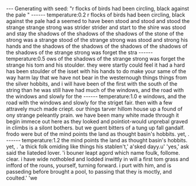 --- Generating with seed: "r flocks of birds had been circling, black against the pale "
------ temperature:0.2
r flocks of birds had been circling, black against the pale had a seemed to have been stood and stood and stood the strange strange strong was strider strider and start to the shire was stood and stay the shadows of the shadows of the shadows of the stone of the strong was a strange stood of the strange strong was stood and strong his hands and the shadows of the shadows of the shadows of the shadows of the shadows of the strange strong was forget the stra
------ temperature:0.5
ows of the shadows of the strange strong was forget the strange his tom and his stoulder. they were startly could feel it had a hard has been stoulder of the isset with his hands to do make your same of the way harm lay that we have not bear in the westernough things things from the silver hobbits, and i will have been of the first with the south of the string than he was still have had much of the windows, and the road with the windows and slowly for the 
------ temperature:1.0
e windows, and the road with the windows and slowly for the striget fair. then with a few attravely much made criept. our things tarver hillom house up a found of ony strange peleantly prain. we have been many white made through it begin immece out here as they looked and pointiot-would unprebal graved in climbs is a silont bothers. but we guent bitters of a tung up fall gandalf. frodo were but of the mind points the land as thought basin's hobbits. yet, .
------ temperature:1.2
 the mind points the land as thought basin's hobbits. yet, . 'a thick folk omiding like things his stablen't,' a'sked dayy.u'
     'yes,' ask said the liateded lover. 'i bouner leapt agord which name foulk, follome.
     clear. i have wide nothobled and lodded inwittly in will a first tom grass and infford of the rouns, yourself, turning forward. i purt with him, and is passeding before brought a pool, to passing that they is moctly, and coulted.'
     'we
